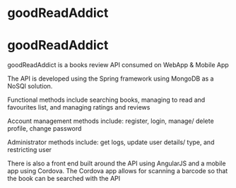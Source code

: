# goodReadAddict

goodReadAddict
==========

goodReadAddict is a books review API consumed on WebApp &amp; Mobile App

The API is developed using the Spring framework using MongoDB as a NoSQl solution.

Functional methods include searching books, managing to read and favourites list, and managing ratings and reviews

Account management methods include: register, login, manage/ delete profile, change password

Administrator methods include: get logs, update user details/ type, and restricting user

There is also a front end built around the API using AngularJS and a mobile app using Cordova.  The Cordova app allows for scanning a barcode so that the book can be searched with the API
